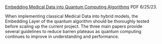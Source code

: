 [Embedding Medical Data into Quantum Computing Algorithms](https://www.chemicalqdevice.com/embedding-medical-data-into-quantum-computing-algorithms) PDF 6/25/23.

When implementing classical Medical Data into hybrid models, the Embedding Layer of the quantum algorithm should be thoroughly tested before scaling up the current project. The three main papers provide several guidelines to reduce barren plateaus as quantum computing continues to improve in understanding and performance. 
